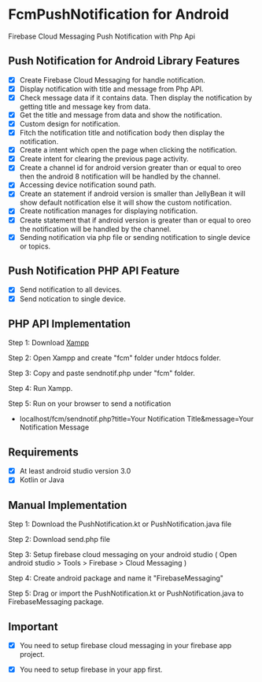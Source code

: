 # FcmPushNotification for Android
Firebase Cloud Messaging Push Notification with Php Api

## Push Notification for Android Library Features

- [x] Create Firebase Cloud Messaging for handle notification.
- [x] Display notification with title and message from Php API.
- [x] Check message data if it contains data. Then display the notification by getting title and message key from data.
- [x] Get the title and message from data and show the notification.
- [x] Custom design for notification.
- [x] Fitch the notification title and notification body then display the notification.
- [x] Create a intent which open the page when clicking the notification.
- [x] Create intent for clearing the previous page activity.
- [x] Create a channel id for android version greater than or equal to oreo then the android 8 notification will be handled by the channel.
- [x] Accessing device notification sound path.
- [x] Create an statement if android version is smaller than JellyBean it will show default notification else it will show the custom notification.
- [x] Create notification manages for displaying notification.
- [x] Create statement that if android version is greater than or equal to oreo the notification will be handled by the channel.
- [x] Sending notification via php file or sending notification to single device or topics.

## Push Notification PHP API Feature

- [x] Send notification to all devices.
- [x] Send notication to single device.

## PHP API Implementation

Step 1: Download [Xampp](https://www.apachefriends.org/download.html)

Step 2: Open Xampp and create "fcm" folder under htdocs folder.

Step 3: Copy and paste sendnotif.php under "fcm" folder.

Step 4: Run Xampp.

Step 5: Run on your browser to send a notification 
   - localhost/fcm/sendnotif.php?title=Your Notification Title&message=Your Notification Message

## Requirements

- [x] At least android studio version 3.0
- [x] Kotlin or Java

 ## Manual Implementation
 
 Step 1: Download the PushNotification.kt or PushNotification.java file
 
 Step 2: Download send.php file
 
 Step 3: Setup firebase cloud messaging on your android studio ( Open android studio > Tools > Firebase > Cloud Messaging )
  
 Step 4: Create android package and name it "FirebaseMessaging"
 
 Step 5: Drag or import the PushNotification.kt or PushNotification.java to FirebaseMessaging package.
 
 ## Important
 
 - [x] You need to setup firebase cloud messaging in your firebase app project.
 - [x] You need to setup firebase in your app first.

